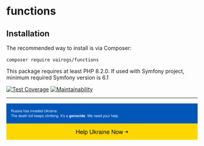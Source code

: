 # functions

Installation
------------

The recommended way to install is via Composer:

```
composer require vairogs/functions
```

This package requires at least PHP 8.2.0. If used with Symfony project, minimum required Symfony version is 6.1

[![Test Coverage](https://api.codeclimate.com/v1/badges/abdd144c99857cca9a18/test_coverage)](https://codeclimate.com/github/vairogs/functions/test_coverage)
[![Maintainability](https://api.codeclimate.com/v1/badges/abdd144c99857cca9a18/maintainability)](https://codeclimate.com/github/vairogs/functions/maintainability)

---
[![Stand With Ukraine](https://raw.githubusercontent.com/vshymanskyy/StandWithUkraine/main/banner2-direct.svg)](https://vshymanskyy.github.io/StandWithUkraine)
